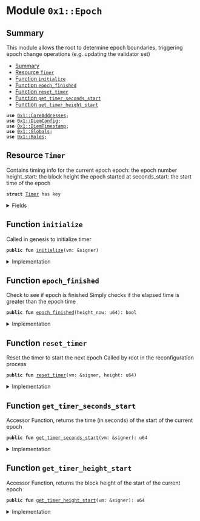 
<a name="0x1_Epoch"></a>

# Module `0x1::Epoch`


<a name="@Summary_0"></a>

## Summary

This module allows the root to determine epoch boundaries, triggering
epoch change operations (e.g. updating the validator set)


-  [Summary](#@Summary_0)
-  [Resource `Timer`](#0x1_Epoch_Timer)
-  [Function `initialize`](#0x1_Epoch_initialize)
-  [Function `epoch_finished`](#0x1_Epoch_epoch_finished)
-  [Function `reset_timer`](#0x1_Epoch_reset_timer)
-  [Function `get_timer_seconds_start`](#0x1_Epoch_get_timer_seconds_start)
-  [Function `get_timer_height_start`](#0x1_Epoch_get_timer_height_start)


<pre><code><b>use</b> <a href="CoreAddresses.md#0x1_CoreAddresses">0x1::CoreAddresses</a>;
<b>use</b> <a href="DiemConfig.md#0x1_DiemConfig">0x1::DiemConfig</a>;
<b>use</b> <a href="DiemTimestamp.md#0x1_DiemTimestamp">0x1::DiemTimestamp</a>;
<b>use</b> <a href="Globals.md#0x1_Globals">0x1::Globals</a>;
<b>use</b> <a href="Roles.md#0x1_Roles">0x1::Roles</a>;
</code></pre>



<a name="0x1_Epoch_Timer"></a>

## Resource `Timer`

Contains timing info for the current epoch
epoch: the epoch number
height_start: the block height the epoch started at
seconds_start: the start time of the epoch


<pre><code><b>struct</b> <a href="Epoch.md#0x1_Epoch_Timer">Timer</a> has key
</code></pre>



<details>
<summary>Fields</summary>


<dl>
<dt>
<code>epoch: u64</code>
</dt>
<dd>

</dd>
<dt>
<code>height_start: u64</code>
</dt>
<dd>

</dd>
<dt>
<code>seconds_start: u64</code>
</dt>
<dd>

</dd>
</dl>


</details>

<a name="0x1_Epoch_initialize"></a>

## Function `initialize`

Called in genesis to initialize timer


<pre><code><b>public</b> <b>fun</b> <a href="Epoch.md#0x1_Epoch_initialize">initialize</a>(vm: &signer)
</code></pre>



<details>
<summary>Implementation</summary>


<pre><code><b>public</b> <b>fun</b> <a href="Epoch.md#0x1_Epoch_initialize">initialize</a>(vm: &signer) {
    <a href="Roles.md#0x1_Roles_assert_diem_root">Roles::assert_diem_root</a>(vm);
    move_to&lt;<a href="Epoch.md#0x1_Epoch_Timer">Timer</a>&gt;(
        vm,
        <a href="Epoch.md#0x1_Epoch_Timer">Timer</a> {
            epoch: 0,
            height_start: 0,
            seconds_start: <a href="DiemTimestamp.md#0x1_DiemTimestamp_now_seconds">DiemTimestamp::now_seconds</a>()
        }
    );
}
</code></pre>



</details>

<a name="0x1_Epoch_epoch_finished"></a>

## Function `epoch_finished`

Check to see if epoch is finished
Simply checks if the elapsed time is greater than the epoch time


<pre><code><b>public</b> <b>fun</b> <a href="Epoch.md#0x1_Epoch_epoch_finished">epoch_finished</a>(height_now: u64): bool
</code></pre>



<details>
<summary>Implementation</summary>


<pre><code><b>public</b> <b>fun</b> <a href="Epoch.md#0x1_Epoch_epoch_finished">epoch_finished</a>(height_now: u64): bool <b>acquires</b> <a href="Epoch.md#0x1_Epoch_Timer">Timer</a> {
    <b>let</b> time = borrow_global&lt;<a href="Epoch.md#0x1_Epoch_Timer">Timer</a>&gt;(<a href="CoreAddresses.md#0x1_CoreAddresses_DIEM_ROOT_ADDRESS">CoreAddresses::DIEM_ROOT_ADDRESS</a>());

    // we target 24hrs for block production.
    // there are failure cases when there is a halt, and nodes have been offline for all of the 24hrs, producing a new epoch upon restart leads <b>to</b> further failures. So we check that a meaninful amount of blocks have been created too.

    <b>let</b> enough_blocks = height_now &gt; (time.height_start + <a href="Globals.md#0x1_Globals_get_min_blocks_epoch">Globals::get_min_blocks_epoch</a>());

    <b>let</b> time_now = <a href="DiemTimestamp.md#0x1_DiemTimestamp_now_seconds">DiemTimestamp::now_seconds</a>();
    <b>let</b> len = <a href="Globals.md#0x1_Globals_get_epoch_length">Globals::get_epoch_length</a>();
    <b>let</b> enough_time = (time_now &gt; (time.seconds_start + len));

    (enough_blocks && enough_time)

}
</code></pre>



</details>

<a name="0x1_Epoch_reset_timer"></a>

## Function `reset_timer`

Reset the timer to start the next epoch
Called by root in the reconfiguration process


<pre><code><b>public</b> <b>fun</b> <a href="Epoch.md#0x1_Epoch_reset_timer">reset_timer</a>(vm: &signer, height: u64)
</code></pre>



<details>
<summary>Implementation</summary>


<pre><code><b>public</b> <b>fun</b> <a href="Epoch.md#0x1_Epoch_reset_timer">reset_timer</a>(vm: &signer, height: u64) <b>acquires</b> <a href="Epoch.md#0x1_Epoch_Timer">Timer</a> {
    <a href="Roles.md#0x1_Roles_assert_diem_root">Roles::assert_diem_root</a>(vm);
    <b>let</b> time = borrow_global_mut&lt;<a href="Epoch.md#0x1_Epoch_Timer">Timer</a>&gt;(<a href="CoreAddresses.md#0x1_CoreAddresses_DIEM_ROOT_ADDRESS">CoreAddresses::DIEM_ROOT_ADDRESS</a>());
    time.epoch = <a href="DiemConfig.md#0x1_DiemConfig_get_current_epoch">DiemConfig::get_current_epoch</a>() + 1;
    time.height_start = height;
    time.seconds_start = <a href="DiemTimestamp.md#0x1_DiemTimestamp_now_seconds">DiemTimestamp::now_seconds</a>();
}
</code></pre>



</details>

<a name="0x1_Epoch_get_timer_seconds_start"></a>

## Function `get_timer_seconds_start`

Accessor Function, returns the time (in seconds) of the start of the current epoch


<pre><code><b>public</b> <b>fun</b> <a href="Epoch.md#0x1_Epoch_get_timer_seconds_start">get_timer_seconds_start</a>(vm: &signer): u64
</code></pre>



<details>
<summary>Implementation</summary>


<pre><code><b>public</b> <b>fun</b> <a href="Epoch.md#0x1_Epoch_get_timer_seconds_start">get_timer_seconds_start</a>(vm: &signer):u64 <b>acquires</b> <a href="Epoch.md#0x1_Epoch_Timer">Timer</a> {
    <a href="Roles.md#0x1_Roles_assert_diem_root">Roles::assert_diem_root</a>(vm);
    <b>let</b> time = borrow_global&lt;<a href="Epoch.md#0x1_Epoch_Timer">Timer</a>&gt;(<a href="CoreAddresses.md#0x1_CoreAddresses_DIEM_ROOT_ADDRESS">CoreAddresses::DIEM_ROOT_ADDRESS</a>());
    time.seconds_start
}
</code></pre>



</details>

<a name="0x1_Epoch_get_timer_height_start"></a>

## Function `get_timer_height_start`

Accessor Function, returns the block height of the start of the current epoch


<pre><code><b>public</b> <b>fun</b> <a href="Epoch.md#0x1_Epoch_get_timer_height_start">get_timer_height_start</a>(vm: &signer): u64
</code></pre>



<details>
<summary>Implementation</summary>


<pre><code><b>public</b> <b>fun</b> <a href="Epoch.md#0x1_Epoch_get_timer_height_start">get_timer_height_start</a>(vm: &signer):u64 <b>acquires</b> <a href="Epoch.md#0x1_Epoch_Timer">Timer</a> {
    <a href="Roles.md#0x1_Roles_assert_diem_root">Roles::assert_diem_root</a>(vm);
    <b>let</b> time = borrow_global&lt;<a href="Epoch.md#0x1_Epoch_Timer">Timer</a>&gt;(<a href="CoreAddresses.md#0x1_CoreAddresses_DIEM_ROOT_ADDRESS">CoreAddresses::DIEM_ROOT_ADDRESS</a>());
    time.height_start
}
</code></pre>



</details>


[//]: # ("File containing references which can be used from documentation")
[ACCESS_CONTROL]: https://github.com/diem/dip/blob/main/dips/dip-2.md
[ROLE]: https://github.com/diem/dip/blob/main/dips/dip-2.md#roles
[PERMISSION]: https://github.com/diem/dip/blob/main/dips/dip-2.md#permissions
